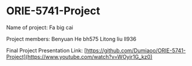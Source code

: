 # ORIE-5741-Project
 Name of project: Fa big cai
 
 Project members:
  Benyuan He  bh575
  Litong liu ll936
  
  Final Project Presentation Link: [https://github.com/Dumiaoo/ORIE-5741-Project](https://www.youtube.com/watch?v=WOyir1G_kz0)
